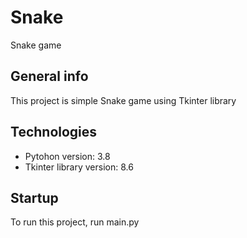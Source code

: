 # Snake
Snake game

## General info
This project is simple Snake game using Tkinter library 

## Technologies
* Pytohon version: 3.8
* Tkinter library version: 8.6

## Startup
To run this project, run main.py

